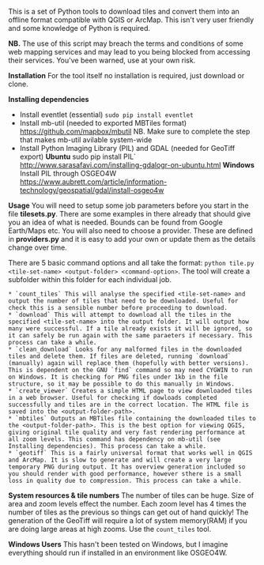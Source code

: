 This is a set of Python tools to download tiles and convert them into an offline format compatible with QGIS or ArcMap. This isn't very user friendly and some knowledge of Python is required. 

**NB.** The use of this script may breach the terms and conditions of some web mapping services and may lead to you being 
blocked from accessing their services. You've been warned, use at your own risk.

**Installation**
For the tool itself no installation is required, just download or clone.

**Installing dependencies**
* Install eventlet (essential)
`sudo pip install eventlet`
* Install mb-util (needed to exported MBTiles format)
https://github.com/mapbox/mbutil
NB. Make sure to complete the step that makes mb-util avilable system-wide
*  Install Python Imaging Library (PIL) and GDAL (needed for GeoTiff export)
**Ubuntu**
sudo pip install PIL`
http://www.sarasafavi.com/installing-gdalogr-on-ubuntu.html
**Windows**
Install PIL through OSGEO4W
https://www.aubrett.com/article/information-technology/geospatial/gdal/install-osgeo4w


**Usage**
You will need to setup some job parameters before you start in the file **tilesets.py**. There are some examples in there already that should give you an idea of what is needed. Bounds can be found from Google Earth/Maps etc. You will also need to choose a provider. These are defined in **providers.py** and it is easy to add your own or update them as the details change over time.

There are 5 basic command options and all take the format: 
`python tile.py <tile-set-name> <output-folder> <command-option>`.
The tool will create a subfolder within this folder for each individual job.
    
    * `count_tiles` This will analyse the specified <tile-set-name> and output the number of tiles that need to be downloaded. Useful for check this is a sensible number before proceeding to download.
    * `download` This will attempt to download all the tiles in the specified <tile-set-name> into the output folder. It will output how many were successful. If a tile already exists it will be ignored, so it can safely be run again with the same paraeters if necessary. This process can take a while.
    * `clean_download` Looks for any malformed files in the downloaded tiles and delete them. If files are deleted, running `download` (manually) again will replace them (hopefully with better versions). This is dependent on the GNU `find` command so may need CYGWIN to run on Windows. It is checking for PNG files under 1kb in the file structure, so it may be possible to do this manually in Windows.  
    * `create_viewer` Creates a simple HTML page to view downloaded tiles in a web browser. Useful for checking if dowloads completed successfully and tiles are in the correct location. The HTML file is saved into the <output-folder-path>.
    * `mbtiles` Outputs an MBTiles file containing the downloaded tiles to the <output-folder-path>. This is the best option for viewing QGIS, giving original tile quality and very fast rendering performance at all zoom levels. This command has dependency on mb-util (see Installing dependencies). This process can take a while.
    * `geotiff` This is a fairly universal format that works well in QGIS and ArcMap. It is slow to generate and will create a very large temporary PNG during output. It has overview generation included so you should render with good performance, however sthere is a small loss in quality due to compression. This process can take a while.



**System resources & tile numbers**
The number of tiles can be huge. Size of area and zoom levels effect the number. Each zoom level has 4 times the number of tiles as the previous so things can get out of hand quickly! The generation of the GeoTiff will require a lot of system memory(RAM) if you are doing large areas at high zooms. Use the `count_tiles` tool.


**Windows Users**
This hasn't been tested on Windows, but I imagine everything should run if installed in an environment like OSGEO4W.




 
